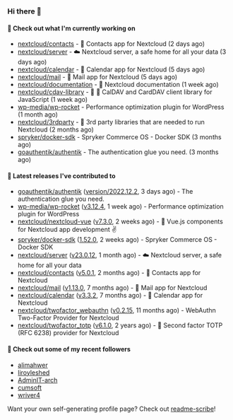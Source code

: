 ### Hi there 👋

#### 👷 Check out what I'm currently working on

- [nextcloud/contacts](https://github.com/nextcloud/contacts) - 📇 Contacts app for Nextcloud (2 days ago)
- [nextcloud/server](https://github.com/nextcloud/server) - ☁️ Nextcloud server, a safe home for all your data (3 days ago)
- [nextcloud/calendar](https://github.com/nextcloud/calendar) - 📆 Calendar app for Nextcloud (5 days ago)
- [nextcloud/mail](https://github.com/nextcloud/mail) - 💌 Mail app for Nextcloud (5 days ago)
- [nextcloud/documentation](https://github.com/nextcloud/documentation) - 📘 Nextcloud documentation (1 week ago)
- [nextcloud/cdav-library](https://github.com/nextcloud/cdav-library) - :date: 📇 CalDAV and CardDAV client library for JavaScript (1 week ago)
- [wp-media/wp-rocket](https://github.com/wp-media/wp-rocket) - Performance optimization plugin for WordPress (1 month ago)
- [nextcloud/3rdparty](https://github.com/nextcloud/3rdparty) - :battery: 3rd party libraries that are needed to run Nextcloud (2 months ago)
- [spryker/docker-sdk](https://github.com/spryker/docker-sdk) - Spryker Commerce OS - Docker SDK (3 months ago)
- [goauthentik/authentik](https://github.com/goauthentik/authentik) - The authentication glue you need. (3 months ago)

#### 🔭 Latest releases I've contributed to

- [goauthentik/authentik](https://github.com/goauthentik/authentik) ([version/2022.12.2](https://github.com/goauthentik/authentik/releases/tag/version/2022.12.2), 3 days ago) - The authentication glue you need.
- [wp-media/wp-rocket](https://github.com/wp-media/wp-rocket) ([v3.12.4](https://github.com/wp-media/wp-rocket/releases/tag/v3.12.4), 1 week ago) - Performance optimization plugin for WordPress
- [nextcloud/nextcloud-vue](https://github.com/nextcloud/nextcloud-vue) ([v7.3.0](https://github.com/nextcloud/nextcloud-vue/releases/tag/v7.3.0), 2 weeks ago) - 🍱 Vue.js components for Nextcloud app development  ✌
- [spryker/docker-sdk](https://github.com/spryker/docker-sdk) ([1.52.0](https://github.com/spryker/docker-sdk/releases/tag/1.52.0), 2 weeks ago) - Spryker Commerce OS - Docker SDK
- [nextcloud/server](https://github.com/nextcloud/server) ([v23.0.12](https://github.com/nextcloud/server/releases/tag/v23.0.12), 1 month ago) - ☁️ Nextcloud server, a safe home for all your data
- [nextcloud/contacts](https://github.com/nextcloud/contacts) ([v5.0.1](https://github.com/nextcloud/contacts/releases/tag/v5.0.1), 2 months ago) - 📇 Contacts app for Nextcloud
- [nextcloud/mail](https://github.com/nextcloud/mail) ([v1.13.0](https://github.com/nextcloud/mail/releases/tag/v1.13.0), 7 months ago) - 💌 Mail app for Nextcloud
- [nextcloud/calendar](https://github.com/nextcloud/calendar) ([v3.3.2](https://github.com/nextcloud/calendar/releases/tag/v3.3.2), 7 months ago) - 📆 Calendar app for Nextcloud
- [nextcloud/twofactor_webauthn](https://github.com/nextcloud/twofactor_webauthn) ([v0.2.15](https://github.com/nextcloud/twofactor_webauthn/releases/tag/v0.2.15), 11 months ago) - WebAuthn Two-Factor Provider for Nextcloud
- [nextcloud/twofactor_totp](https://github.com/nextcloud/twofactor_totp) ([v6.1.0](https://github.com/nextcloud/twofactor_totp/releases/tag/v6.1.0), 2 years ago) - 🔑 Second factor TOTP (RFC 6238) provider for Nextcloud

#### 👯 Check out some of my recent followers

- [alimahwer](https://github.com/alimahwer)
- [liroyleshed](https://github.com/liroyleshed)
- [AdminIT-arch](https://github.com/AdminIT-arch)
- [cumsoft](https://github.com/cumsoft)
- [wriver4](https://github.com/wriver4)

Want your own self-generating profile page? Check out [readme-scribe](https://github.com/muesli/readme-scribe)!
